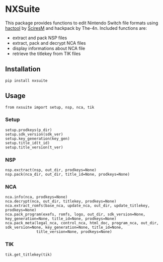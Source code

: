 # NXSuite

This package provides functions to edit Nintendo Switch file formats using [hactool](https://github.com/SciresM/hactool) by [SciresM](https://github.com/SciresM) and hackpack by The-4n. Included functions are:

- extract and pack NSP files
- extract, pack and decrypt NCA files
- display informations about NCA file
- retrieve the titlekey from TIK files

## Installation
```
pip install nxsuite
```

## Usage
```
from nxsuite import setup, nsp, nca, tik
```

### Setup
```
setup.prodkeys(p_dir)
setup.sdk_version(sdk_ver)
setup.key_generation(key_gen)
setup.title_id(t_id)
setup.title_version(t_ver)
```

### NSP
```
nsp.exctract(nsp, out_dir, prodkeys=None)
nsp.pack(nca_dir, out_dir, title_id=None, prodkeys=None)
```

### NCA
```
nca.info(nca, prodkeys=None)
nca.decrypt(nca, out_dir, titlekey, prodkeys=None)
nca.extract_romfs(base_nca, update_nca, out_dir, update_titlekey, prodkeys=None)
nca.pack_program(exefs, romfs, logo, out_dir, sdk_version=None, key_generation=None, title_id=None, prodkeys=None)
nca.pack_meta(legal_nca, control_nca, html_doc, program_nca, out_dir, sdk_version=None, key_generation=None, title_id=None, 
              title_version=None, prodkeys=None)
```

### TIK
```
tik.get_titlekey(tik)
```